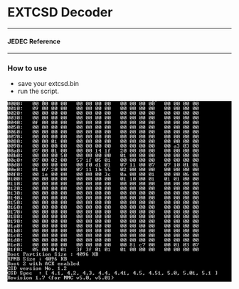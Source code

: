 # EXTCSD Decoder



------------


#### JEDEC Reference


------------





### [](#header-3)How to use


*   save your extcsd.bin
*   run the script.



![Alt text](docs/pic/extcsd.png?raw=true "extcsd.py")



